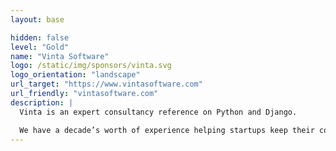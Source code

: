 ```yaml
---
layout: base

hidden: false
level: "Gold"
name: "Vinta Software"
logo: /static/img/sponsors/vinta.svg
logo_orientation: "landscape"
url_target: "https://www.vintasoftware.com"
url_friendly: "vintasoftware.com"
description: |
  Vinta is an expert consultancy reference on Python and Django.

  We have a decade’s worth of experience helping startups keep their codebase on track. As applications grow complex, most tech teams are overwhelmed with performance, architecture, bugs, and scalability issues. Vinta uses expert consultancy skills to tackle the roots of problems with minimum effort for your company. We offer optimal scalable solutions with code, processes, and product vision.
---
```


